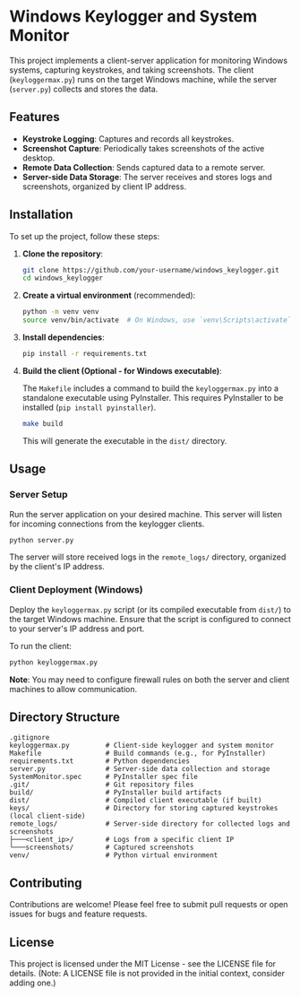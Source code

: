 # Windows Keylogger and System Monitor

This project implements a client-server application for monitoring Windows systems, capturing keystrokes, and taking screenshots. The client (`keyloggermax.py`) runs on the target Windows machine, while the server (`server.py`) collects and stores the data.

## Features

- **Keystroke Logging**: Captures and records all keystrokes.
- **Screenshot Capture**: Periodically takes screenshots of the active desktop.
- **Remote Data Collection**: Sends captured data to a remote server.
- **Server-side Data Storage**: The server receives and stores logs and screenshots, organized by client IP address.

## Installation

To set up the project, follow these steps:

1.  **Clone the repository**:

    ```bash
    git clone https://github.com/your-username/windows_keylogger.git
    cd windows_keylogger
    ```

2.  **Create a virtual environment** (recommended):

    ```bash
    python -m venv venv
    source venv/bin/activate  # On Windows, use `venv\Scripts\activate`
    ```

3.  **Install dependencies**:

    ```bash
    pip install -r requirements.txt
    ```

4.  **Build the client (Optional - for Windows executable)**:

    The `Makefile` includes a command to build the `keyloggermax.py` into a standalone executable using PyInstaller. This requires PyInstaller to be installed (`pip install pyinstaller`).

    ```bash
    make build
    ```
    This will generate the executable in the `dist/` directory.

## Usage

### Server Setup

Run the server application on your desired machine. This server will listen for incoming connections from the keylogger clients.

```bash
python server.py
```

The server will store received logs in the `remote_logs/` directory, organized by the client's IP address.

### Client Deployment (Windows)

Deploy the `keyloggermax.py` script (or its compiled executable from `dist/`) to the target Windows machine. Ensure that the script is configured to connect to your server's IP address and port.

To run the client:

```bash
python keyloggermax.py
```

**Note**: You may need to configure firewall rules on both the server and client machines to allow communication.

## Directory Structure

```
.gitignore
keyloggermax.py         # Client-side keylogger and system monitor
Makefile                # Build commands (e.g., for PyInstaller)
requirements.txt        # Python dependencies
server.py               # Server-side data collection and storage
SystemMonitor.spec      # PyInstaller spec file
.git/                   # Git repository files
build/                  # PyInstaller build artifacts
dist/                   # Compiled client executable (if built)
keys/                   # Directory for storing captured keystrokes (local client-side)
remote_logs/            # Server-side directory for collected logs and screenshots
├───<client_ip>/        # Logs from a specific client IP
└───screenshots/        # Captured screenshots
venv/                   # Python virtual environment
```

## Contributing

Contributions are welcome! Please feel free to submit pull requests or open issues for bugs and feature requests.

## License

This project is licensed under the MIT License - see the LICENSE file for details. (Note: A LICENSE file is not provided in the initial context, consider adding one.)
